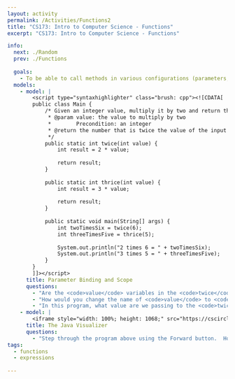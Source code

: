 ```yaml
---
layout: activity
permalink: /Activities/Functions2
title: "CS173: Intro to Computer Science - Functions"
excerpt: "CS173: Intro to Computer Science - Functions"

info:
  next: ./Random
  prev: ./Functions
  
  goals: 
    - To be able to call methods in various configurations (parameters, return values)
  models:
    - model: |
        <script type="syntaxhighlighter" class="brush: cpp"><![CDATA[
        public class Main {
            /* Given an integer value, multiply it by two and return that value
             * @param value: the value to multiply by two
             *        Precondition: an integer
             * @return the number that is twice the value of the input variable
             */
            public static int twice(int value) {
                int result = 2 * value;
                
                return result;
            }
            
            public static int thrice(int value) {
                int result = 3 * value;
                
                return result;
            }
            
            public static void main(String[] args) {
                int twoTimesSix = twice(6);
                int threeTimesFive = thrice(5);
                
                System.out.println("2 times 6 = " + twoTimesSix);
                System.out.println("3 times 5 = " + threeTimesFive);
            }
        }
        ]]></script>     
      title: Parameter Binding and Scope
      questions:
        - "Are the <code>value</code> variables in the <code>twice</code> and <code>thrice</code> functions the same variable, or different variables?  How about <code>result</code>?"
        - "How would you change the name of <code>value</code> to <code>inputValue</code>?"
        - "In this program, what value are we passing to the <code>twice</code> function?"
    - model: |
        <iframe style="width: 100%; height: 1068;" src="https://cscircles.cemc.uwaterloo.ca/java_visualize/iframe-embed.html?faking_cpp=false#data=%7B%22user_script%22%3A%22public%20class%20Main%20%7B%5Cn%20%20%20%20%2F*%20Given%20an%20integer%20value%2C%20multiply%20it%20by%20two%20and%20return%20that%20value%5Cn%20%20%20%20%20*%20%40param%20value%3A%20the%20value%20to%20multiply%20by%20two%5Cn%20%20%20%20%20*%20%20%20%20%20%20%20%20Precondition%3A%20an%20integer%5Cn%20%20%20%20%20*%20%40return%20the%20number%20that%20is%20twice%20the%20value%20of%20the%20input%20variable%5Cn%20%20%20%20%20*%2F%5Cn%20%20%20%20public%20static%20int%20twice(int%20value)%20%7B%5Cn%20%20%20%20%20%20%20%20int%20result%20%3D%202%20*%20value%3B%5Cn%20%20%20%20%20%20%20%20%20%5Cn%20%20%20%20%20%20%20%20return%20result%3B%5Cn%20%20%20%20%7D%5Cn%20%20%20%20%20%5Cn%20%20%20%20public%20static%20int%20thrice(int%20value)%20%7B%5Cn%20%20%20%20%20%20%20%20int%20result%20%3D%203%20*%20value%3B%5Cn%20%20%20%20%20%20%20%20%20%5Cn%20%20%20%20%20%20%20%20return%20result%3B%5Cn%20%20%20%20%7D%5Cn%20%20%20%20%20%5Cn%20%20%20%20public%20static%20void%20main(String%5B%5D%20args)%20%7B%5Cn%20%20%20%20%20%20%20%20int%20twoTimesSix%20%3D%20twice(6)%3B%5Cn%20%20%20%20%20%20%20%20int%20threeTimesFive%20%3D%20thrice(5)%3B%5Cn%20%20%20%20%20%20%20%20%20%5Cn%20%20%20%20%20%20%20%20System.out.println(%5C%222%20times%206%20%3D%20%5C%22%20%2B%20twoTimesSix)%3B%5Cn%20%20%20%20%20%20%20%20System.out.println(%5C%223%20times%205%20%3D%20%5C%22%20%2B%20threeTimesFive)%3B%5Cn%20%20%20%20%7D%5Cn%7D%22%2C%22options%22%3A%7B%22showStringsAsValues%22%3Atrue%2C%22showAllFields%22%3Afalse%7D%2C%22args%22%3A%5B%5D%2C%22stdin%22%3A%22%22%7D&cumulative=false&heapPrimitives=false&drawParentPointers=false&textReferences=false&showOnlyOutputs=false&py=3&curInstr=0&resizeContainer=true&highlightLines=true&rightStdout=true" frameborder="0" scrolling="yes"></iframe>
      title: The Java Visualizer
      questions:
        - "Step through the program above using the Forward button.  How many times does a <code>value</code> variable get declared, and in what frame each time?"
tags:
  - functions
  - expressions
  
---
```



